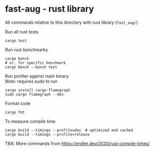 # fast-aug - rust library

All commands relative to this directory with rust library (`fast_aug/`)


Run all rust tests
```shell
cargo test
```

Run rust benchmarks
```shell
cargo bench
# or, for specific benchmark
cargo bench --bench text
```

Run profiler against main binary  
Note: requires sudo to run
```shell
cargo install cargo-flamegraph
sudo cargo flamegraph --dev
```

Format code
```shell
cargo fmt
``` 


To measure compile time
```shell
cargo build --timings --profile=dev  # optimized and cached
cargo build --timings --profile=release
```
TBA: More commands from https://endler.dev/2020/rust-compile-times/
